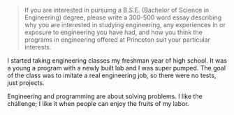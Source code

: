 > If you are interested in pursuing a B.S.E. (Bachelor of Science in Engineering) degree,
  please write a 300-500 word essay describing why you are interested in studying engineering,
  any experiences in or exposure to engineering you have had,
  and how you think the programs in engineering offered at Princeton suit your particular interests.

I started taking engineering classes my freshman year of high school.
It was a young a program with a newly built lab and I was super pumped.
The goal of the class was to imitate a real engineering job, so there were no tests, just projects.

Engineering and programming are about solving problems.
I like the challenge; I like it when people can enjoy the fruits of my labor.

